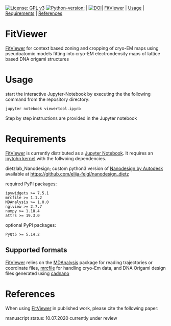 [![License: GPL v3](https://img.shields.io/badge/License-GPL%20v3-blue.svg)](https://www.gnu.org/licenses/gpl-3.0) [![Python-version:](https://img.shields.io/badge/python-v3.7-green)]() | [![DOI](https://zenodo.org/badge/278063664.svg)](https://zenodo.org/badge/latestdoi/278063664)| [FitViewer](#fitviewer) | [Usage](#usage) | [Requirements](#requirements) | [References](#references) 

# FitViewer
[FitViewer](https://github.com/elija-feigl/FitViewer) for context based zoning and cropping of cryo-EM maps using pseudoatomic models fitting into cryo-EM electrondensity maps of lattice based DNA origami structures

# Usage
start the interactive Jupyter-Notebook by executing the the following command from the repository directory:
```
jupyter notebook viewertool.ipynb
```
Step by step instructions are provided in the Jupyter notebook 

# Requirements
[FitViewer](https://github.com/elija-feigl/FitViewer) is currently distributed as a [Jupyter Notebook](https://jupyter.org/documentation). It requires an [ipytohn kernel](https://ipython.readthedocs.io/en/stable/install/kernel_install.html) with the follwoing dependencies.

dietzlab_Nanodesign;
custom python3 version of [Nanodesign by Autodesk](https://github.com/Autodesk/nanodesign)
available at https://github.com/elija-feigl/nanodesign_dietz

required PyPI packages:
```
ipywidgets >= 7.5.1
mrcfile >= 1.1.2
MDAnalysis >= 1.0.0
nglview >= 2.7.7
numpy >= 1.18.4
attrs >= 19.3.0
```
optional PyPI packages:
```
PyQt5 >= 5.14.2
```

## Supported formats
[FitViewer](https://github.com/elija-feigl/FitViewer) relies on the [MDAnalysis](http://www.mdanalysis.org/) package for reading trajectories or coordinate files,
[mrcfile](https://github.com/ccpem/mrcfile) for handling cryo-Em data, and DNA Origami design files generated using [cadnano](https://cadnano.org)

# References
When using [FitViewer](https://github.com/elija-feigl/FitViewer) in published work, please cite the following paper:

manuscript status:  10.07.2020 currently under review

